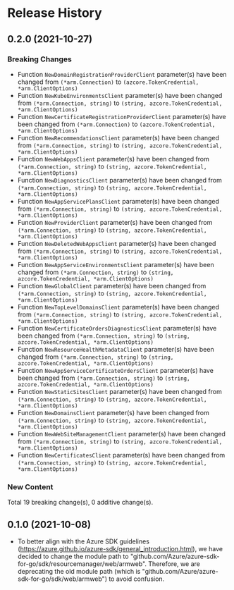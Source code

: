 # Release History

## 0.2.0 (2021-10-27)
### Breaking Changes

- Function `NewDomainRegistrationProviderClient` parameter(s) have been changed from `(*arm.Connection)` to `(azcore.TokenCredential, *arm.ClientOptions)`
- Function `NewKubeEnvironmentsClient` parameter(s) have been changed from `(*arm.Connection, string)` to `(string, azcore.TokenCredential, *arm.ClientOptions)`
- Function `NewCertificateRegistrationProviderClient` parameter(s) have been changed from `(*arm.Connection)` to `(azcore.TokenCredential, *arm.ClientOptions)`
- Function `NewRecommendationsClient` parameter(s) have been changed from `(*arm.Connection, string)` to `(string, azcore.TokenCredential, *arm.ClientOptions)`
- Function `NewWebAppsClient` parameter(s) have been changed from `(*arm.Connection, string)` to `(string, azcore.TokenCredential, *arm.ClientOptions)`
- Function `NewDiagnosticsClient` parameter(s) have been changed from `(*arm.Connection, string)` to `(string, azcore.TokenCredential, *arm.ClientOptions)`
- Function `NewAppServicePlansClient` parameter(s) have been changed from `(*arm.Connection, string)` to `(string, azcore.TokenCredential, *arm.ClientOptions)`
- Function `NewProviderClient` parameter(s) have been changed from `(*arm.Connection, string)` to `(string, azcore.TokenCredential, *arm.ClientOptions)`
- Function `NewDeletedWebAppsClient` parameter(s) have been changed from `(*arm.Connection, string)` to `(string, azcore.TokenCredential, *arm.ClientOptions)`
- Function `NewAppServiceEnvironmentsClient` parameter(s) have been changed from `(*arm.Connection, string)` to `(string, azcore.TokenCredential, *arm.ClientOptions)`
- Function `NewGlobalClient` parameter(s) have been changed from `(*arm.Connection, string)` to `(string, azcore.TokenCredential, *arm.ClientOptions)`
- Function `NewTopLevelDomainsClient` parameter(s) have been changed from `(*arm.Connection, string)` to `(string, azcore.TokenCredential, *arm.ClientOptions)`
- Function `NewCertificateOrdersDiagnosticsClient` parameter(s) have been changed from `(*arm.Connection, string)` to `(string, azcore.TokenCredential, *arm.ClientOptions)`
- Function `NewResourceHealthMetadataClient` parameter(s) have been changed from `(*arm.Connection, string)` to `(string, azcore.TokenCredential, *arm.ClientOptions)`
- Function `NewAppServiceCertificateOrdersClient` parameter(s) have been changed from `(*arm.Connection, string)` to `(string, azcore.TokenCredential, *arm.ClientOptions)`
- Function `NewStaticSitesClient` parameter(s) have been changed from `(*arm.Connection, string)` to `(string, azcore.TokenCredential, *arm.ClientOptions)`
- Function `NewDomainsClient` parameter(s) have been changed from `(*arm.Connection, string)` to `(string, azcore.TokenCredential, *arm.ClientOptions)`
- Function `NewWebSiteManagementClient` parameter(s) have been changed from `(*arm.Connection, string)` to `(string, azcore.TokenCredential, *arm.ClientOptions)`
- Function `NewCertificatesClient` parameter(s) have been changed from `(*arm.Connection, string)` to `(string, azcore.TokenCredential, *arm.ClientOptions)`

### New Content


Total 19 breaking change(s), 0 additive change(s).


## 0.1.0 (2021-10-08)
- To better align with the Azure SDK guidelines (https://azure.github.io/azure-sdk/general_introduction.html), we have decided to change the module path to "github.com/Azure/azure-sdk-for-go/sdk/resourcemanager/web/armweb". Therefore, we are deprecating the old module path (which is "github.com/Azure/azure-sdk-for-go/sdk/web/armweb") to avoid confusion.